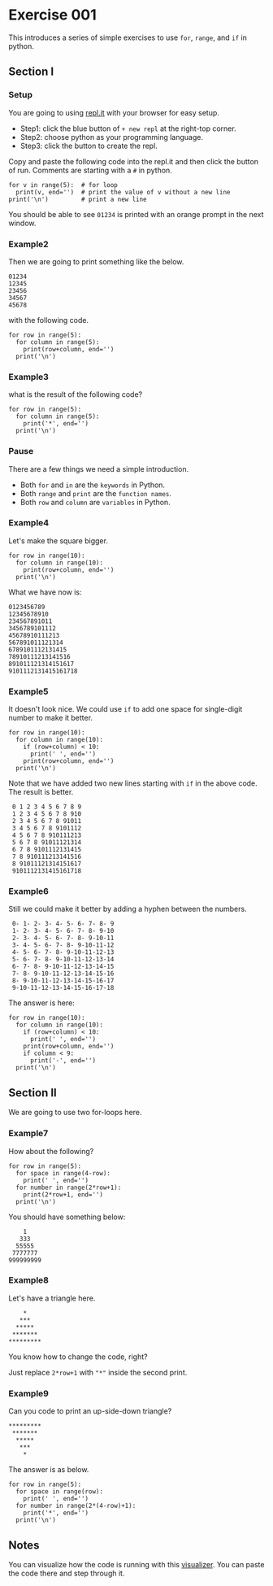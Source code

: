 # Exercise 001

This introduces a series of simple exercises to use ```for```, ```range```, and ```if``` in python.

## Section I

### Setup

You are going to using [repl.it](https://repl.it/) with your browser for easy setup.

* Step1: click the blue button of ```+ new repl``` at the right-top corner.
* Step2: choose python as your programming language.
* Step3: click the button to create the repl.

Copy and paste the following code into the repl.it and then click the button of run. Comments are starting with a ```#``` in python.

```
for v in range(5):  # for loop
  print(v, end='')  # print the value of v without a new line
print('\n')         # print a new line
```

You should be able to see ```01234``` is printed with an orange prompt in the next window.

### Example2

Then we are going to print something like the below.

```
01234
12345
23456
34567
45678
```

with the following code.

```
for row in range(5):
  for column in range(5):
    print(row+column, end='')
  print('\n')
```

### Example3

what is the result of the following code?

```
for row in range(5):
  for column in range(5):
    print('*', end='')
  print('\n')
```

### Pause

There are a few things we need a simple introduction.

* Both ```for``` and ```in``` are the ```keywords``` in Python.
* Both ```range``` and ```print``` are the ```function names```.
* Both ```row``` and ```column``` are ```variables``` in Python.

### Example4
 
Let's make the square bigger.

```
for row in range(10):
  for column in range(10):
    print(row+column, end='')
  print('\n')
```

What we have now is:

```
0123456789
12345678910
234567891011
3456789101112
45678910111213
567891011121314
6789101112131415
78910111213141516
891011121314151617
9101112131415161718
```

### Example5

It doesn't look nice. We could use ```if``` to add one space for single-digit number to make it better.

```
for row in range(10):
  for column in range(10):
    if (row+column) < 10:
      print(' ', end='')
    print(row+column, end='')
  print('\n')
```

Note that we have added two new lines starting with ```if``` in the above code. The result is better.

```
 0 1 2 3 4 5 6 7 8 9
 1 2 3 4 5 6 7 8 910
 2 3 4 5 6 7 8 91011
 3 4 5 6 7 8 9101112
 4 5 6 7 8 910111213
 5 6 7 8 91011121314
 6 7 8 9101112131415
 7 8 910111213141516
 8 91011121314151617
 9101112131415161718
```

### Example6

Still we could make it better by adding a hyphen between the numbers.

```
 0- 1- 2- 3- 4- 5- 6- 7- 8- 9
 1- 2- 3- 4- 5- 6- 7- 8- 9-10
 2- 3- 4- 5- 6- 7- 8- 9-10-11
 3- 4- 5- 6- 7- 8- 9-10-11-12
 4- 5- 6- 7- 8- 9-10-11-12-13
 5- 6- 7- 8- 9-10-11-12-13-14
 6- 7- 8- 9-10-11-12-13-14-15
 7- 8- 9-10-11-12-13-14-15-16
 8- 9-10-11-12-13-14-15-16-17
 9-10-11-12-13-14-15-16-17-18
```

The answer is here:

```
for row in range(10):
  for column in range(10):
    if (row+column) < 10:
      print(' ', end='')
    print(row+column, end='')
    if column < 9:
      print('-', end='')
  print('\n')
```

## Section II

We are going to use two for-loops here.

### Example7

How about the following?
 
```
for row in range(5):
  for space in range(4-row):
    print(' ', end='')
  for number in range(2*row+1):
    print(2*row+1, end='')
  print('\n')
```

You should have something below:

```
    1
   333
  55555
 7777777
999999999
```

### Example8

Let's have a triangle here.

```
    *
   ***
  *****
 *******
*********
```

You know how to change the code, right?

Just replace ```2*row+1``` with ```"*"``` inside the second print.

### Example9

Can you code to print an up-side-down triangle?

```
*********
 *******
  *****
   ***
    *
```

The answer is as below.

```
for row in range(5):
  for space in range(row):
    print(' ', end='')
  for number in range(2*(4-row)+1):
    print('*', end='')
  print('\n')
```

## Notes

You can visualize how the code is running with this [visualizer](http://www.pythontutor.com/visualize.html). You can paste the code there and step through it.

